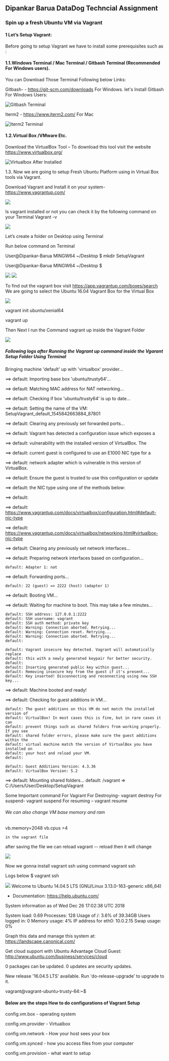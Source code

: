 <h2>Dipankar Barua DataDog Techncial Assignment</h2>
<h3>Spin up a fresh Ubuntu VM via Vagrant</h3>

<h4>1 Let’s Setup Vagrant:</h4>

Before going to setup Vagrant  we have to install some prerequisites such as :

<h4>1.1.Windows Terminal / Mac Terminal / Gitbash Terminal (Recommended For Windows users).</h4>

You can Download Those Terminal Following below Links:

Gitbash- - https://git-scm.com/downloads For Windows.
let's Install Gitbash For Windows Users:

<img src ="https://github.com/mrbarua/hiring-engineers/blob/solutions-engineer/images/Gitbash%20Terminal.png" alt="Gitbash Terminal">


Iterm2 - https://www.iterm2.com/ For Mac 

<img src="https://github.com/mrbarua/hiring-engineers/blob/solutions-engineer/images/Iterm2%20for%20Mac%20Users.PNG" alt="Iterm2 Terminal ">


<h4>1.2.Virtual Box /VMware Etc.</h4>

Download the  VirtualBox  Tool – To download this tool visit the website https://www.virtualbox.org/

<img src ="https://github.com/mrbarua/hiring-engineers/blob/solutions-engineer/images/Virtualbox%20after%20install.PNG" alt="Virtualbox After Installed">

1.3. Now we are going to setup Fresh Ubuntu Platform using in Virtual Box tools via Vagrant.

Download Vagrant and Install it on your system-  https://www.vagrantup.com/

<img src ="https://github.com/mrbarua/hiring-engineers/blob/solutions-engineer/images/vagrant%20Website.PNG">

Is vagrant installed or not you can check it by the following command on your Terminal 
Vagrant -v 

<img src="https://github.com/mrbarua/hiring-engineers/blob/solutions-engineer/images/Vagrant%20Version.PNG">

Let’s create a folder on Desktop using Terminal 

Run below command on Terminal

User@Dipankar-Barua MINGW64 ~/Desktop
$ mkdir SetupVagrant

User@Dipankar-Barua MINGW64 ~/Desktop
$

<img src="https://github.com/mrbarua/hiring-engineers/blob/solutions-engineer/images/Vagrant%20Folder%20On%20Desktop.PNG">

<img src ="https://github.com/mrbarua/hiring-engineers/blob/solutions-engineer/images/VM%20and%20Terminal.PNG">

To find out the vagrant box visit https://app.vagrantup.com/boxes/search
We are going to select the Ubuntu 16.04 Vagrant Box for the Virtual Box

<img src ="https://github.com/mrbarua/hiring-engineers/blob/solutions-engineer/images/vagrant%20box%20Ubuntu.PNG">

vagrant init ubuntu/xenial64

vagrant up

Then Next I run the Command vagrant up inside the Vagrant Folder

<img src ="https://github.com/mrbarua/hiring-engineers/blob/solutions-engineer/images/Ubuntu%20install.PNG">

<h5>Following logs after Running the Vagrant up command inside the Vgarant Setup Folder Using Terminal</h5>

Bringing machine 'default' up with 'virtualbox' provider...

==> default: Importing base box 'ubuntu/trusty64'...

==> default: Matching MAC address for NAT networking...

==> default: Checking if box 'ubuntu/trusty64' is up to date...

==> default: Setting the name of the VM: SetupVagrant_default_1545842663884_87801

==> default: Clearing any previously set forwarded ports...

==> default: Vagrant has detected a configuration issue which exposes a

==> default: vulnerability with the installed version of VirtualBox. The

==> default: current guest is configured to use an E1000 NIC type for a

==> default: network adapter which is vulnerable in this version of VirtualBox.

==> default: Ensure the guest is trusted to use this configuration or update

==> default: the NIC type using one of the methods below:

==> default:

==> default:   https://www.vagrantup.com/docs/virtualbox/configuration.html#default-nic-type

==> default:   https://www.vagrantup.com/docs/virtualbox/networking.html#virtualbox-nic-type

==> default: Clearing any previously set network interfaces...

==> default: Preparing network interfaces based on configuration...

    default: Adapter 1: nat
    
==> default: Forwarding ports...

    default: 22 (guest) => 2222 (host) (adapter 1)
    
==> default: Booting VM...

==> default: Waiting for machine to boot. This may take a few minutes...

    default: SSH address: 127.0.0.1:2222
    default: SSH username: vagrant
    default: SSH auth method: private key
    default: Warning: Connection aborted. Retrying...
    default: Warning: Connection reset. Retrying...
    default: Warning: Connection aborted. Retrying...
    default:
    
    default: Vagrant insecure key detected. Vagrant will automatically replace
    default: this with a newly generated keypair for better security.
    default:
    default: Inserting generated public key within guest...
    default: Removing insecure key from the guest if it's present...
    default: Key inserted! Disconnecting and reconnecting using new SSH key...
==> default: Machine booted and ready!

==> default: Checking for guest additions in VM...

    default: The guest additions on this VM do not match the installed version of
    default: VirtualBox! In most cases this is fine, but in rare cases it can
    default: prevent things such as shared folders from working properly. If you see
    default: shared folder errors, please make sure the guest additions within the
    default: virtual machine match the version of VirtualBox you have installed on
    default: your host and reload your VM.
    default:
    
    default: Guest Additions Version: 4.3.36
    default: VirtualBox Version: 5.2
==> default: Mounting shared folders...
    default: /vagrant => C:/Users/User/Desktop/SetupVagrant


Some Important command For Vagrant
For Destroying- vagrant destroy
For suspend- vagrant suspend
For resuming – vagrant resume 


<h6> We can also change VM base memory and ram </h6>

vb.memory=2048
    vb.cpus =4
    
    
    in the vagrant file 
after saving the file we can reload vagrant -- reload then it will change

<img src ="https://github.com/mrbarua/hiring-engineers/blob/solutions-engineer/images/vagrant%20reload.png">


Now we gonna install vagrant ssh using command vagrant ssh 


Logs below
$ vagrant ssh

<img src="https://github.com/mrbarua/hiring-engineers/blob/solutions-engineer/images/vagrant%20ssh.png">
Welcome to Ubuntu 14.04.5 LTS (GNU/Linux 3.13.0-163-generic x86_64)

 * Documentation:  https://help.ubuntu.com/

  System information as of Wed Dec 26 17:02:38 UTC 2018

  System load:  0.69              Processes:           128
  Usage of /:   3.6% of 39.34GB   Users logged in:     0
  Memory usage: 4%                IP address for eth0: 10.0.2.15
  Swap usage:   0%

  Graph this data and manage this system at:
    https://landscape.canonical.com/

  Get cloud support with Ubuntu Advantage Cloud Guest:
    http://www.ubuntu.com/business/services/cloud

0 packages can be updated.
0 updates are security updates.

New release '16.04.5 LTS' available.
Run 'do-release-upgrade' to upgrade to it.


vagrant@vagrant-ubuntu-trusty-64:~$







<h4>Below are the steps How to do configurations of Vagrant Setup</h4>

config.vm.box - operating system

config.vm.provider - Virtualbox

config.vm.network - How your host sees your box

config.vm.synced -  how you access files from your computer 

config.vm.provision - what want to setup

















